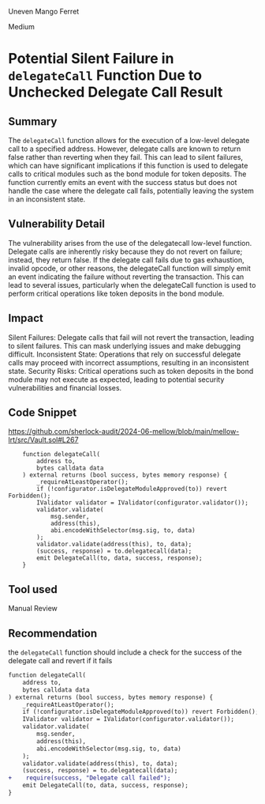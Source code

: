 Uneven Mango Ferret

Medium

# Potential Silent Failure in `delegateCall` Function Due to Unchecked Delegate Call Result

## Summary
The `delegateCall` function allows for the execution of a low-level delegate call to a specified address. However, delegate calls are known to return false rather than reverting when they fail. This can lead to silent failures, which can have significant implications if this function is used to delegate calls to critical modules such as the bond module for token deposits. The function currently emits an event with the success status but does not handle the case where the delegate call fails, potentially leaving the system in an inconsistent state.

## Vulnerability Detail
The vulnerability arises from the use of the delegatecall low-level function. Delegate calls are inherently risky because they do not revert on failure; instead, they return false. If the delegate call fails due to gas exhaustion, invalid opcode, or other reasons, the delegateCall function will simply emit an event indicating the failure without reverting the transaction. This can lead to several issues, particularly when the delegateCall function is used to perform critical operations like token deposits in the bond module.

## Impact
Silent Failures: Delegate calls that fail will not revert the transaction, leading to silent failures. This can mask underlying issues and make debugging difficult.
Inconsistent State: Operations that rely on successful delegate calls may proceed with incorrect assumptions, resulting in an inconsistent state.
Security Risks: Critical operations such as token deposits in the bond module may not execute as expected, leading to potential security vulnerabilities and financial losses.
## Code Snippet
https://github.com/sherlock-audit/2024-06-mellow/blob/main/mellow-lrt/src/Vault.sol#L267

```solidity 
    function delegateCall(
        address to,
        bytes calldata data
    ) external returns (bool success, bytes memory response) {
        _requireAtLeastOperator();
        if (!configurator.isDelegateModuleApproved(to)) revert Forbidden();
        IValidator validator = IValidator(configurator.validator());
        validator.validate(
            msg.sender,
            address(this),
            abi.encodeWithSelector(msg.sig, to, data)
        );
        validator.validate(address(this), to, data);
        (success, response) = to.delegatecall(data);
        emit DelegateCall(to, data, success, response);
    }
```
## Tool used

Manual Review

## Recommendation
 the `delegateCall` function should include a check for the success of the delegate call and revert if it fails

```diff 
function delegateCall(
    address to,
    bytes calldata data
) external returns (bool success, bytes memory response) {
    _requireAtLeastOperator();
    if (!configurator.isDelegateModuleApproved(to)) revert Forbidden();
    IValidator validator = IValidator(configurator.validator());
    validator.validate(
        msg.sender,
        address(this),
        abi.encodeWithSelector(msg.sig, to, data)
    );
    validator.validate(address(this), to, data);
    (success, response) = to.delegatecall(data);
+    require(success, "Delegate call failed");
    emit DelegateCall(to, data, success, response);
}

```